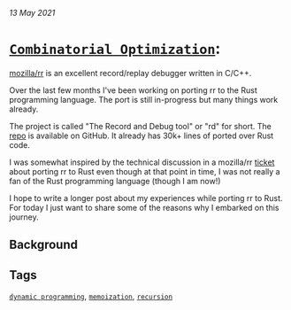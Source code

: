 _13 May 2021_ 


# [`Combinatorial Optimization`](https://en.wikipedia.org/wiki/Combinatorial_optimization): 

[mozilla/rr](https://github.com/mozilla/rr) is an excellent record/replay debugger written in C/C++.

Over the last few months I've been working on porting rr to the Rust programming language. The port is still in-progress but many things work already. 

The project is called "The Record and Debug tool" or "rd" for short. The [repo](https://github.com/sidkshatriya/rd) is available on GitHub. It already has 30k+ lines of ported over Rust code.

I was somewhat inspired by the technical discussion in a mozilla/rr [ticket](https://github.com/mozilla/rr/issues/2181) about porting rr to Rust even though at that point in time, I was not really a fan of the Rust programming language (though I am now!)

I hope to write a longer post about my experiences while porting rr to Rust. For today I just want to share some of the reasons why I embarked on this journey.

## Background


## Tags 
[`dynamic programming`](https://en.wikipedia.org/wiki/Dynamic_programming),
[`memoization`](https://en.wikipedia.org/wiki/Memoization),
[`recursion`](https://en.wikipedia.org/wiki/Recursion_(computer_science))
